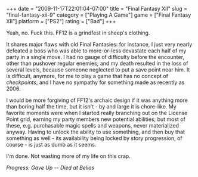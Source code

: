 +++
date = "2009-11-17T22:01:04-07:00"
title = "Final Fantasy XII"
slug = "final-fantasy-xii-9"
category = ["Playing A Game"]
game = ["Final Fantasy XII"]
platform = ["PS2"]
rating = ["Bad"]
+++

Yeah, no.  Fuck this.  FF12 is a grindfest in sheep's clothing.

It shares major flaws with old Final Fantasies: for instance, I just very nearly defeated a boss who was able to more-or-less devastate each half of my party in a single move.  I had no gauge of difficulty before the encounter, other than pushover regular enemies; and my death resulted in the loss of several levels, because someone neglected to put a save point near him.  It is difficult, anymore, for me to play a game that has no concept of <i>checkpoints</i>, and I have no sympathy for something made as recently as 2006.

I would be more forgiving of FF12's archaic design if it was anything more than boring half the time, but it isn't - by and large it is chore-like.  My favorite moments were when I started really branching out on the License Point grid, earning my party members new potential abilities; but most of these, e.g. purchasable magic spells and weapons, never materialized anyway.  Having to unlock the ability to use something, and then buy that something as well - its availability being locked by story progression, of course - is just as dumb as it seems.

I'm done.  Not wasting more of my life on this crap.

<i>Progress: Gave Up -- Died at Belias</i>